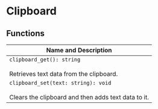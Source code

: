# Clipboard

## Functions

| Name and Description |
| --- |
| `clipboard_get(): string`<br /><br /> Retrieves text data from the clipboard. |
| `clipboard_set(text: string): void`<br /><br /> Clears the clipboard and then adds text data to it. |
